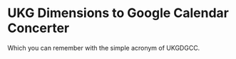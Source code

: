# UKG Dimensions to Google Calendar Concerter
Which you can remember with the simple acronym of UKGDGCC.

